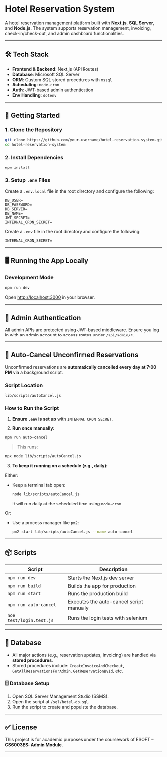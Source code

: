 # Hotel Reservation System

A hotel reservation management platform built with **Next.js**, **SQL Server**, and **Node.js**. The system supports reservation management, invoicing, check-in/check-out, and admin dashboard functionalities.

---

## 🛠️ Tech Stack

- **Frontend & Backend**: Next.js (API Routes)
- **Database**: Microsoft SQL Server
- **ORM**: Custom SQL stored procedures with `mssql`
- **Scheduling**: `node-cron`
- **Auth**: JWT-based admin authentication
- **Env Handling**: `dotenv`

---

## 🚀 Getting Started

### 1. Clone the Repository

```bash
git clone https://github.com/your-username/hotel-reservation-system.git
cd hotel-reservation-system
```

### 2. Install Dependencies

```bash
npm install
```

### 3. Setup `.env` Files

Create a `.env.local` file in the root directory and configure the following:

```env
DB_USER=
DB_PASSWORD=
DB_SERVER=
DB_NAME=
JWT_SECRET=
INTERNAL_CRON_SECRET=
```

Create a `.env` file in the root directory and configure the following:

```env
INTERNAL_CRON_SECRET=
```

---

## 🖥️ Running the App Locally

### Development Mode

```bash
npm run dev
```

Open [http://localhost:3000](http://localhost:3000) in your browser.

---

## 🧠 Admin Authentication

All admin APIs are protected using JWT-based middleware. Ensure you log in with an admin account to access routes under `/api/admin/*`.

---

## 🔄 Auto-Cancel Unconfirmed Reservations

Unconfirmed reservations are **automatically cancelled every day at 7:00 PM** via a background script.

### Script Location

```
lib/scripts/autoCancel.js
```

### How to Run the Script

1. **Ensure `.env` is set up** with `INTERNAL_CRON_SECRET`.

2. **Run once manually:**

```bash
npm run auto-cancel
```

> This runs:
```bash
npx node lib/scripts/autoCancel.js
```

3. **To keep it running on a schedule (e.g., daily):**

Either:
- Keep a terminal tab open:
  ```bash
  node lib/scripts/autoCancel.js
  ```
  It will run daily at the scheduled time using `node-cron`.

Or:
- Use a process manager like `pm2`:
  ```bash
  pm2 start lib/scripts/autoCancel.js --name auto-cancel
  ```

---

## 📦 Scripts

| Script             | Description                                 |
|--------------------|---------------------------------------------|
| `npm run dev`      | Starts the Next.js dev server               |
| `npm run build`    | Builds the app for production               |
| `npm run start`    | Runs the production build                   |
| `npm run auto-cancel` | Executes the auto-cancel script manually |
| `noe test/login.test.js` | Runs the login tests with selenium    |

---

## 🧪 Database

- All major actions (e.g., reservation updates, invoicing) are handled via **stored procedures**.
- Stored procedures include: `CreateInvoiceAndCheckout`, `GetAllReservationsForAdmin`, `GetReservationById`, etc.

### 🗄️ Database Setup

1. Open SQL Server Management Studio (SSMS).
2. Open the script at `/sql/hotel-db.sql`.
3. Run the script to create and populate the database.

---

## ✅ License

This project is for academic purposes under the coursework of ESOFT – **CS6003ES: Admin Module**.

---